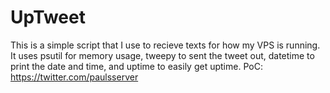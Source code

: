 UpTweet
=======

This is a simple script that I use to recieve texts for how my VPS is running. It uses psutil for memory usage, tweepy to sent the tweet out, datetime to print the date and time, and uptime to easily get uptime.
PoC: https://twitter.com/paulsserver
